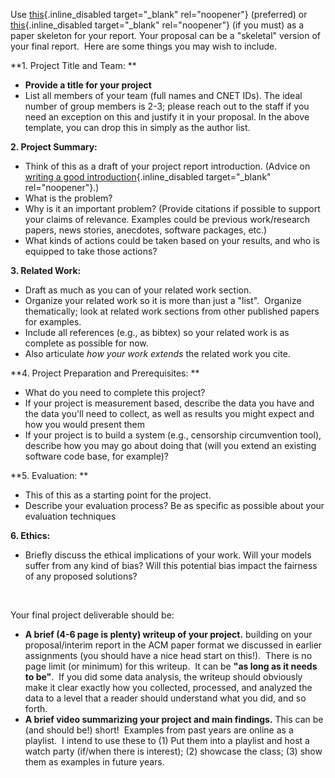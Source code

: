 Use [this](https://github.com/noise-lab/paper-skeleton){.inline_disabled
target="_blank" rel="noopener"} (preferred) or
[this](https://www.overleaf.com/latex/templates/association-for-computing-machinery-acm-sig-proceedings-template/bmvfhcdnxfty){.inline_disabled
target="_blank" rel="noopener"} (if you must) as a paper skeleton for
your report. Your proposal can be a \"skeletal\" version of your final
report.  Here are some things you may wish to include.

**1. Project Title and Team: **

-   **Provide a title for your project**
-   List all members of your team (full names and CNET IDs). The ideal
    number of group members is 2-3; please reach out to the staff if you
    need an exception on this and justify it in your proposal. In the
    above template, you can drop this in simply as the author list.

**2. Project Summary:**

-   Think of this as a draft of your project report introduction.
    (Advice on [writing a good
    introduction](http://www-net.cs.umass.edu/kurose/writing/intro-style.html){.inline_disabled
    target="_blank" rel="noopener"}.)
-   What is the problem?
-   Why is it an important problem? (Provide citations if possible to
    support your claims of relevance. Examples could be previous
    work/research papers, news stories, anecdotes, software packages,
    etc.)
-   What kinds of actions could be taken based on your results, and who
    is equipped to take those actions? 

**3. Related Work:**

-   Draft as much as you can of your related work section.
-   Organize your related work so it is more than just a \"list\". 
    Organize thematically; look at related work sections from other
    published papers for examples.
-   Include all references (e.g., as bibtex) so your related work is as
    complete as possible for now.
-   Also articulate *how your work extends* the related work you cite.

**4. Project Preparation and Prerequisites: **

-   What do you need to complete this project?
-   If your project is measurement based, describe the data you have and
    the data you'll need to collect, as well as results you might expect
    and how you would present them
-   If your project is to build a system (e.g., censorship circumvention
    tool), describe how you may go about doing that (will you extend an
    existing software code base, for example)?

**5. Evaluation: **

-   This of this as a starting point for the project.
-   Describe your evaluation process? Be as specific as possible about
    your evaluation techniques 

**6. Ethics:**

-   Briefly discuss the ethical implications of your work. Will your
    models suffer from any kind of bias? Will this potential bias impact
    the fairness of any proposed solutions?

 

Your final project deliverable should be:

-   **A brief (4-6 page is plenty) writeup of your project.** building
    on your proposal/interim report in the ACM paper format we discussed
    in earlier assignments (you should have a nice head start on
    this!).  There is no page limit (or minimum) for this writeup.  It
    can be **\"as long as it needs to be\"**.  If you did some data
    analysis, the writeup should obviously make it clear exactly how you
    collected, processed, and analyzed the data to a level that a reader
    should understand what you did, and so forth.  
-   **A brief video summarizing your project and main findings.** This
    can be (and should be!) short!  Examples from past years are online
    as a playlist.  I intend to use these to (1) Put them into a
    playlist and host a watch party (if/when there is interest); (2)
    showcase the class; (3) show them as examples in future years.

 
